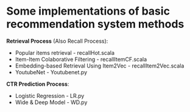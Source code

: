 # Some implementations of basic recommendation system methods

**Retrieval Process** (Also Recall Process):

- Popular items retrieval - recallHot.scala
- Item-Item Colaborative Filtering - recallItemCF.scala
- Embedding-based Retrieval Using Item2Vec - recallItem2Vec.scala
- YoutubeNet - Youtubenet.py

**CTR Prediction Process**:
- Logistic Regression - LR.py
- Wide & Deep Model - WD.py
